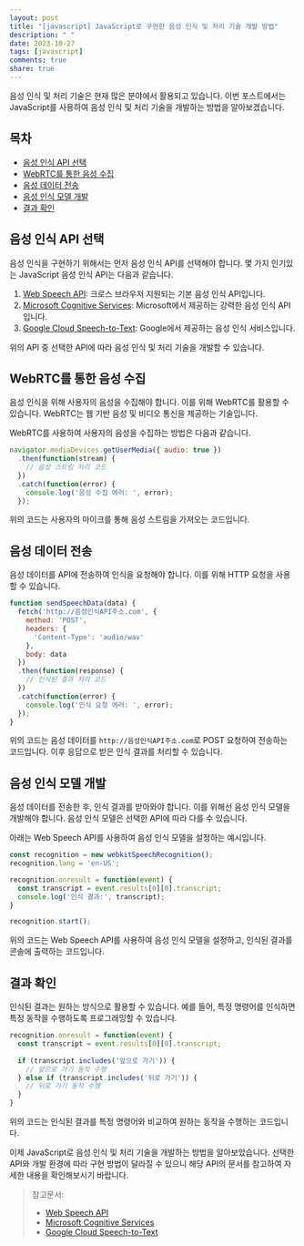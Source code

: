```yaml
---
layout: post
title: "[javascript] JavaScript로 구현한 음성 인식 및 처리 기술 개발 방법"
description: " "
date: 2023-10-27
tags: [javascript]
comments: true
share: true
---
```


음성 인식 및 처리 기술은 현재 많은 분야에서 활용되고 있습니다. 이번 포스트에서는 JavaScript를 사용하여 음성 인식 및 처리 기술을 개발하는 방법을 알아보겠습니다.

## 목차
- [음성 인식 API 선택](#음성-인식-api-선택)
- [WebRTC를 통한 음성 수집](#webrtc를-통한-음성-수집)
- [음성 데이터 전송](#음성-데이터-전송)
- [음성 인식 모델 개발](#음성-인식-모델-개발)
- [결과 확인](#결과-확인)

## 음성 인식 API 선택
음성 인식을 구현하기 위해서는 먼저 음성 인식 API를 선택해야 합니다. 몇 가지 인기있는 JavaScript 음성 인식 API는 다음과 같습니다.

1. [Web Speech API](https://developer.mozilla.org/en-US/docs/Web/API/Web_Speech_API): 크로스 브라우저 지원되는 기본 음성 인식 API입니다.
2. [Microsoft Cognitive Services](https://azure.microsoft.com/en-us/services/cognitive-services/): Microsoft에서 제공하는 강력한 음성 인식 API입니다.
3. [Google Cloud Speech-to-Text](https://cloud.google.com/speech-to-text): Google에서 제공하는 음성 인식 서비스입니다.

위의 API 중 선택한 API에 따라 음성 인식 및 처리 기술을 개발할 수 있습니다.

## WebRTC를 통한 음성 수집
음성 인식을 위해 사용자의 음성을 수집해야 합니다. 이를 위해 WebRTC를 활용할 수 있습니다. WebRTC는 웹 기반 음성 및 비디오 통신을 제공하는 기술입니다.

WebRTC를 사용하여 사용자의 음성을 수집하는 방법은 다음과 같습니다.

```javascript
navigator.mediaDevices.getUserMedia({ audio: true })
  .then(function(stream) {
    // 음성 스트림 처리 코드
  })
  .catch(function(error) {
    console.log('음성 수집 에러: ', error);
  });
```

위의 코드는 사용자의 마이크를 통해 음성 스트림을 가져오는 코드입니다.

## 음성 데이터 전송
음성 데이터를 API에 전송하여 인식을 요청해야 합니다. 이를 위해 HTTP 요청을 사용할 수 있습니다.

```javascript
function sendSpeechData(data) {
  fetch('http://음성인식API주소.com', {
    method: 'POST',
    headers: {
      'Content-Type': 'audio/wav'
    },
    body: data
  })
  .then(function(response) {
    // 인식된 결과 처리 코드
  })
  .catch(function(error) {
    console.log('인식 요청 에러: ', error);
  });
}
```

위의 코드는 음성 데이터를 `http://음성인식API주소.com`로 POST 요청하여 전송하는 코드입니다. 이후 응답으로 받은 인식 결과를 처리할 수 있습니다.

## 음성 인식 모델 개발
음성 데이터를 전송한 후, 인식 결과를 받아와야 합니다. 이를 위해선 음성 인식 모델을 개발해야 합니다. 음성 인식 모델은 선택한 API에 따라 다를 수 있습니다.

아래는 Web Speech API를 사용하여 음성 인식 모델을 설정하는 예시입니다.

```javascript
const recognition = new webkitSpeechRecognition();
recognition.lang = 'en-US';

recognition.onresult = function(event) {
  const transcript = event.results[0][0].transcript;
  console.log('인식 결과:', transcript);
}

recognition.start();
```

위의 코드는 Web Speech API를 사용하여 음성 인식 모델을 설정하고, 인식된 결과를 콘솔에 출력하는 코드입니다.

## 결과 확인
인식된 결과는 원하는 방식으로 활용할 수 있습니다. 예를 들어, 특정 명령어를 인식하면 특정 동작을 수행하도록 프로그래밍할 수 있습니다.

```javascript
recognition.onresult = function(event) {
  const transcript = event.results[0][0].transcript;
  
  if (transcript.includes('앞으로 가기')) {
    // 앞으로 가기 동작 수행
  } else if (transcript.includes('뒤로 가기')) {
    // 뒤로 가기 동작 수행
  }
}
```

위의 코드는 인식된 결과를 특정 명령어와 비교하여 원하는 동작을 수행하는 코드입니다.

이제 JavaScript로 음성 인식 및 처리 기술을 개발하는 방법을 알아보았습니다. 선택한 API와 개발 환경에 따라 구현 방법이 달라질 수 있으니 해당 API의 문서를 참고하여 자세한 내용을 확인해보시기 바랍니다.

> 참고문서:
> - [Web Speech API](https://developer.mozilla.org/en-US/docs/Web/API/Web_Speech_API)
> - [Microsoft Cognitive Services](https://azure.microsoft.com/en-us/services/cognitive-services/)
> - [Google Cloud Speech-to-Text](https://cloud.google.com/speech-to-text)